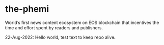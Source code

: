 # the-phemi
World’s first news content ecosystem on EOS blockchain that incentives the time and effort spent by readers and publishers.

22-Aug-2022: Hello world, test text to keep repo alive.
